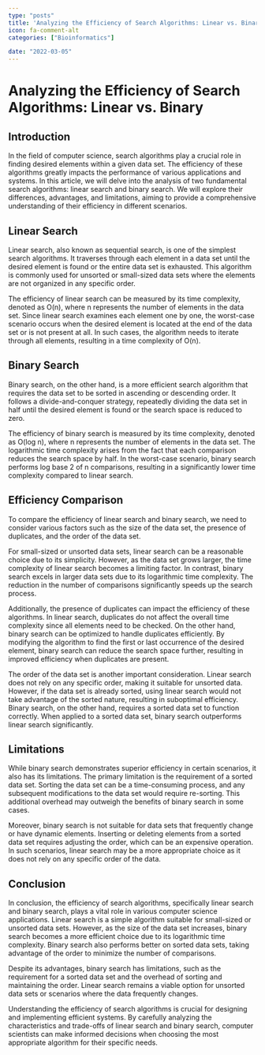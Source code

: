 ```yaml
---
type: "posts"
title: 'Analyzing the Efficiency of Search Algorithms: Linear vs. Binary'
icon: fa-comment-alt
categories: ["Bioinformatics"]

date: "2022-03-05"
---
```




# Analyzing the Efficiency of Search Algorithms: Linear vs. Binary

## Introduction
In the field of computer science, search algorithms play a crucial role in finding desired elements within a given data set. The efficiency of these algorithms greatly impacts the performance of various applications and systems. In this article, we will delve into the analysis of two fundamental search algorithms: linear search and binary search. We will explore their differences, advantages, and limitations, aiming to provide a comprehensive understanding of their efficiency in different scenarios.

## Linear Search
Linear search, also known as sequential search, is one of the simplest search algorithms. It traverses through each element in a data set until the desired element is found or the entire data set is exhausted. This algorithm is commonly used for unsorted or small-sized data sets where the elements are not organized in any specific order.

The efficiency of linear search can be measured by its time complexity, denoted as O(n), where n represents the number of elements in the data set. Since linear search examines each element one by one, the worst-case scenario occurs when the desired element is located at the end of the data set or is not present at all. In such cases, the algorithm needs to iterate through all elements, resulting in a time complexity of O(n).

## Binary Search
Binary search, on the other hand, is a more efficient search algorithm that requires the data set to be sorted in ascending or descending order. It follows a divide-and-conquer strategy, repeatedly dividing the data set in half until the desired element is found or the search space is reduced to zero.

The efficiency of binary search is measured by its time complexity, denoted as O(log n), where n represents the number of elements in the data set. The logarithmic time complexity arises from the fact that each comparison reduces the search space by half. In the worst-case scenario, binary search performs log base 2 of n comparisons, resulting in a significantly lower time complexity compared to linear search.

## Efficiency Comparison
To compare the efficiency of linear search and binary search, we need to consider various factors such as the size of the data set, the presence of duplicates, and the order of the data set.

For small-sized or unsorted data sets, linear search can be a reasonable choice due to its simplicity. However, as the data set grows larger, the time complexity of linear search becomes a limiting factor. In contrast, binary search excels in larger data sets due to its logarithmic time complexity. The reduction in the number of comparisons significantly speeds up the search process.

Additionally, the presence of duplicates can impact the efficiency of these algorithms. In linear search, duplicates do not affect the overall time complexity since all elements need to be checked. On the other hand, binary search can be optimized to handle duplicates efficiently. By modifying the algorithm to find the first or last occurrence of the desired element, binary search can reduce the search space further, resulting in improved efficiency when duplicates are present.

The order of the data set is another important consideration. Linear search does not rely on any specific order, making it suitable for unsorted data. However, if the data set is already sorted, using linear search would not take advantage of the sorted nature, resulting in suboptimal efficiency. Binary search, on the other hand, requires a sorted data set to function correctly. When applied to a sorted data set, binary search outperforms linear search significantly.

## Limitations
While binary search demonstrates superior efficiency in certain scenarios, it also has its limitations. The primary limitation is the requirement of a sorted data set. Sorting the data set can be a time-consuming process, and any subsequent modifications to the data set would require re-sorting. This additional overhead may outweigh the benefits of binary search in some cases.

Moreover, binary search is not suitable for data sets that frequently change or have dynamic elements. Inserting or deleting elements from a sorted data set requires adjusting the order, which can be an expensive operation. In such scenarios, linear search may be a more appropriate choice as it does not rely on any specific order of the data.

## Conclusion
In conclusion, the efficiency of search algorithms, specifically linear search and binary search, plays a vital role in various computer science applications. Linear search is a simple algorithm suitable for small-sized or unsorted data sets. However, as the size of the data set increases, binary search becomes a more efficient choice due to its logarithmic time complexity. Binary search also performs better on sorted data sets, taking advantage of the order to minimize the number of comparisons.

Despite its advantages, binary search has limitations, such as the requirement for a sorted data set and the overhead of sorting and maintaining the order. Linear search remains a viable option for unsorted data sets or scenarios where the data frequently changes.

Understanding the efficiency of search algorithms is crucial for designing and implementing efficient systems. By carefully analyzing the characteristics and trade-offs of linear search and binary search, computer scientists can make informed decisions when choosing the most appropriate algorithm for their specific needs.